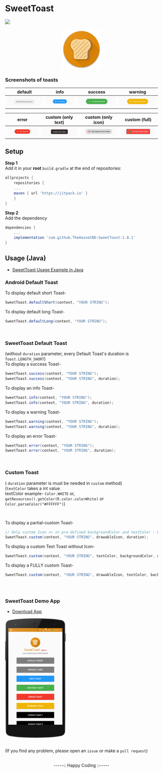 # SweetToast
[![](https://jitpack.io/v/TheHasnatBD/SweetToast.svg)](https://jitpack.io/#TheHasnatBD/SweetToast)
 <div align="center">
 	<img src="https://raw.githubusercontent.com/TheHasnatBD/SweetToast/master/files/logo.png" width="130">
 </div>
 
### Screenshots of toasts
| default | info | success | warning |
:----------------------:|:----------------------:|:----------------------:|:----------------------:
<img src="files/dl.png">|<img src="files/it.png">|<img src="files/st.png">|<img src="files/wt.png">

| error | custom (only text) | custom (only icon) | custom (full) |
:-----------------------:|:-------------------------:|:--------------------:|:-------------------------:
<img src="files/et.png">|<img src="files/ctt.png">|<img src="files/cit.png">|<img src="files/cft.png">
 
## Setup
**Step 1**<br />
Add it in your **root** `build.gradle` at the end of repositories:
```gradle
allprojects {
    repositories {
	...
	maven { url 'https://jitpack.io' }
	}
}
```

**Step 2**<br />
Add the dependency
``` gradle
dependencies {
    ...
    implementation 'com.github.TheHasnatBD:SweetToast:1.0.1'
}
```

## Usage (Java)
- [SweetToast Usage Example in Java](https://github.com/TheHasnatBD/SweetToast/blob/master/app/src/main/java/xyz/hasnat/sweettoastlibrary/MainActivity.java)
### Android Default Toast
To display default short Toast-
``` java
SweetToast.defaultShort(context, "YOUR STRING");
```
To display default long Toast-
``` java
SweetToast.defaultLong(context, "YOUR STRING");
```
<br />

### SweetToast Default Toast
(without `duration` parameter, every Default Toast's duration is `Toast.LENGTH_SHORT`)<br />
To display a success Toast-
``` java
SweetToast.success(context, "YOUR STRING");
SweetToast.success(context, "YOUR STRING", duration);
```
To display an info Toast-
``` java
SweetToast.info(context, "YOUR STRING");
SweetToast.info(context, "YOUR STRING", duration);
```
To display a warning Toast-
``` java
SweetToast.warning(context, "YOUR STRING");
SweetToast.warning(context, "YOUR STRING", duration);
```
To display an error Toast-
``` java
SweetToast.error(context, "YOUR STRING");
SweetToast.error(context, "YOUR STRING", duration);
```
<br />

### Custom Toast
( `duration` parameter is must be needed in `custom` method)<br />
(`textColor` takes a int value.
<br /> textColor example- `Color.WHITE` or, `getResources().getColor(R.color.colorWhite)` or `Color.parseColor("#FFFFFF")`)<br />

<br />

To display a partial-custom Toast-
``` java
// Only custom Icon >> in pre-defined backgroundColor and textColor : LightGRAY and BLACK
SweetToast.custom(context, "YOUR STRING", drawableIcon, duration);
```
To display a custom Text Toast without Icon-
``` java
SweetToast.custom(context, "YOUR STRING", textColor, backgroundColor, duration);
```

To display a FULLY custom Toast-
``` java
SweetToast.custom(context, "YOUR STRING", drawableIcon, textColor, backgroundColor/customDrawable, duration);
```

<br />

``` java

```
 	
### SweetToast Demo App
- [Download App](https://github.com/TheHasnatBD/SweetToast/blob/master/files/SweetToast.zip)
<div>
 	<img src="files/appdemo.png" width="200">
 </div>
 
<br />

(If you find any problem, please open an `issue` or make a `pull request`)

<br />

<div align="center">
-----:: Happy Coding ::-----
</div>
 
